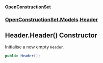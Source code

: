 #### [OpenConstructionSet](index 'index')
### [OpenConstructionSet.Models](index#OpenConstructionSet_Models 'OpenConstructionSet.Models').[Header](bjExWrZuBlRDCiIUljjMrA 'OpenConstructionSet.Models.Header')
## Header.Header() Constructor
Initialise a new empty `Header`.  
```csharp
public Header();
```
